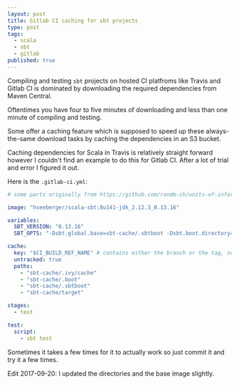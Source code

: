 ```yaml
---
layout: post
title: Gitlab CI caching for sbt projects
type: post
tags:
  - scala
  - sbt
  - gitlab
published: true
---
```


Compiling and testing `sbt` projects on hosted CI platfroms like Travis and Gitlab CI is dominated by downloading
the required dependencies from Maven Central.

Oftentimes you have four to five minutes of downloading and less than one minute of compiling and testing.

Some offer a caching feature which is supposed to speed up these always-the-same download tasks by caching
the dependencies in an S3 bucket.

Caching dependencies for Scala in Travis is relatively straight forward however I couldn't find an example
to do this for Gitlab CI. After a lot of trial and error I figured it out.

Here is the `.gitlab-ci.yml`:

```yaml
# some parts originally from https://github.com/randm-ch/units-of-information/blob/master/.gitlab-ci.yml

image: "hseeberger/scala-sbt:8u141-jdk_2.12.3_0.13.16"

variables:
  SBT_VERSION: "0.13.16"
  SBT_OPTS: "-Dsbt.global.base=sbt-cache/.sbtboot -Dsbt.boot.directory=sbt-cache/.boot -Dsbt.ivy.home=sbt-cache/.ivy"

cache:
  key: "$CI_BUILD_REF_NAME" # contains either the branch or the tag, so it's caching per branch
  untracked: true
  paths:
    - "sbt-cache/.ivy/cache"
    - "sbt-cache/.boot"
    - "sbt-cache/.sbtboot"
    - "sbt-cache/target"

stages:
  - test

test:
  script:
    - sbt test
```

Sometimes it takes a few times for it to actually work so just commit it and try it a few times.

Edit 2017-09-20: I updated the directories and the base image slightly.

